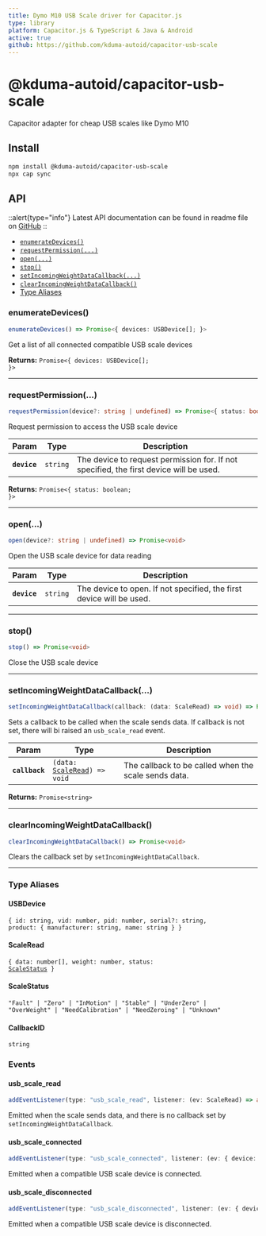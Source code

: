 ```yaml
---
title: Dymo M10 USB Scale driver for Capacitor.js
type: library
platform: Capacitor.js & TypeScript & Java & Android
active: true
github: https://github.com/kduma-autoid/capacitor-usb-scale
---
```


# @kduma-autoid/capacitor-usb-scale

Capacitor adapter for cheap USB scales like Dymo M10

## Install

```bash
npm install @kduma-autoid/capacitor-usb-scale
npx cap sync
```

## API

::alert{type="info"}
Latest API documentation can be found in readme file on [GitHub](https://github.com/kduma-autoid/capacitor-usb-scale/blob/main/README.md)
::

<docgen-index>

* [`enumerateDevices()`](#enumeratedevices)
* [`requestPermission(...)`](#requestpermission)
* [`open(...)`](#open)
* [`stop()`](#stop)
* [`setIncomingWeightDataCallback(...)`](#setincomingweightdatacallback)
* [`clearIncomingWeightDataCallback()`](#clearincomingweightdatacallback)
* [Type Aliases](#type-aliases)

</docgen-index>

<docgen-api>
<!--Update the source file JSDoc comments and rerun docgen to update the docs below-->

### enumerateDevices()

```typescript
enumerateDevices() => Promise<{ devices: USBDevice[]; }>
```

Get a list of all connected compatible USB scale devices

**Returns:** <code>Promise&lt;{ devices: USBDevice[]; }&gt;</code>

--------------------


### requestPermission(...)

```typescript
requestPermission(device?: string | undefined) => Promise<{ status: boolean; }>
```

Request permission to access the USB scale device

| Param        | Type                | Description                                                                            |
| ------------ | ------------------- | -------------------------------------------------------------------------------------- |
| **`device`** | <code>string</code> | The device to request permission for. If not specified, the first device will be used. |

**Returns:** <code>Promise&lt;{ status: boolean; }&gt;</code>

--------------------


### open(...)

```typescript
open(device?: string | undefined) => Promise<void>
```

Open the USB scale device for data reading

| Param        | Type                | Description                                                          |
| ------------ | ------------------- | -------------------------------------------------------------------- |
| **`device`** | <code>string</code> | The device to open. If not specified, the first device will be used. |

--------------------


### stop()

```typescript
stop() => Promise<void>
```

Close the USB scale device

--------------------


### setIncomingWeightDataCallback(...)

```typescript
setIncomingWeightDataCallback(callback: (data: ScaleRead) => void) => Promise<CallbackID>
```

Sets a callback to be called when the scale sends data.
If callback is not set, there will bi raised an `usb_scale_read` event.

| Param          | Type                                                               | Description                                          |
| -------------- | ------------------------------------------------------------------ | ---------------------------------------------------- |
| **`callback`** | <code>(data: <a href="#scaleread">ScaleRead</a>) =&gt; void</code> | The callback to be called when the scale sends data. |

**Returns:** <code>Promise&lt;string&gt;</code>

--------------------


### clearIncomingWeightDataCallback()

```typescript
clearIncomingWeightDataCallback() => Promise<void>
```

Clears the callback set by `setIncomingWeightDataCallback`.

--------------------


### Type Aliases


#### USBDevice

<code>{ id: string, vid: number, pid: number, serial?: string, product: { manufacturer: string, name: string } }</code>


#### ScaleRead

<code>{ data: number[], weight: number, status: <a href="#scalestatus">ScaleStatus</a> }</code>


#### ScaleStatus

<code>"Fault" | "Zero" | "InMotion" | "Stable" | "UnderZero" | "OverWeight" | "NeedCalibration" | "NeedZeroing" | "Unknown"</code>


#### CallbackID

<code>string</code>

</docgen-api>

### Events

#### usb_scale_read

```typescript
addEventListener(type: "usb_scale_read", listener: (ev: ScaleRead) => any, useCapture?: boolean): void;
```

Emitted when the scale sends data, and there is no callback set by `setIncomingWeightDataCallback`.

#### usb_scale_connected

```typescript
addEventListener(type: "usb_scale_connected", listener: (ev: { device: USBDevice }) => any, useCapture?: boolean): void;
```

Emitted when a compatible USB scale device is connected.

#### usb_scale_disconnected

```typescript
addEventListener(type: "usb_scale_disconnected", listener: (ev: { device: USBDevice }) => any, useCapture?: boolean): void;
```

Emitted when a compatible USB scale device is disconnected.